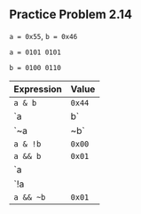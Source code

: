 ## Practice Problem 2.14

`a = 0x55`, `b = 0x46`

`a = 0101 0101`

`b = 0100 0110`


| Expression   | Value   |
| ------------ | ------- |
| `a & b`      | `0x44`  |
| `a | b`      | `0x57`  |
| `~a | ~b`    | `0xBB`  |
| `a & !b`     | `0x00`  |
| `a && b`     | `0x01`  |
| `a || b`     | `0x01`  |
| `!a || !b`   | `0x00`  |
| `a && ~b`    | `0x01`  |
